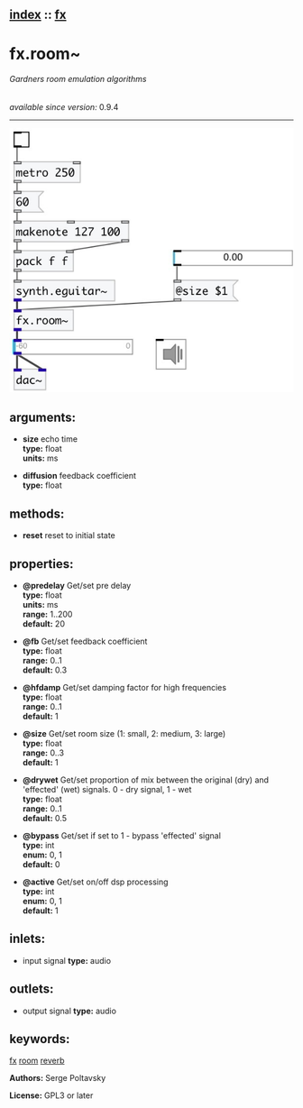 [index](index.html) :: [fx](category_fx.html)
---

# fx.room~

###### Gardners room emulation algorithms

*available since version:* 0.9.4

---




[![example](../examples/img/fx.room~.jpg)](../examples/pd/fx.room~.pd)



## arguments:

* **size**
echo time<br>
__type:__ float<br>
__units:__ ms<br>

* **diffusion**
feedback coefficient<br>
__type:__ float<br>



## methods:

* **reset**
reset to initial state<br>




## properties:

* **@predelay** 
Get/set pre delay<br>
__type:__ float<br>
__units:__ ms<br>
__range:__ 1..200<br>
__default:__ 20<br>

* **@fb** 
Get/set feedback coefficient<br>
__type:__ float<br>
__range:__ 0..1<br>
__default:__ 0.3<br>

* **@hfdamp** 
Get/set damping factor for high frequencies<br>
__type:__ float<br>
__range:__ 0..1<br>
__default:__ 1<br>

* **@size** 
Get/set room size (1: small, 2: medium, 3: large)<br>
__type:__ float<br>
__range:__ 0..3<br>
__default:__ 1<br>

* **@drywet** 
Get/set proportion of mix between the original (dry) and &#39;effected&#39; (wet) signals. 0 -
dry signal, 1 - wet<br>
__type:__ float<br>
__range:__ 0..1<br>
__default:__ 0.5<br>

* **@bypass** 
Get/set if set to 1 - bypass &#39;effected&#39; signal<br>
__type:__ int<br>
__enum:__ 0, 1<br>
__default:__ 0<br>

* **@active** 
Get/set on/off dsp processing<br>
__type:__ int<br>
__enum:__ 0, 1<br>
__default:__ 1<br>



## inlets:

* input signal 
__type:__ audio<br>



## outlets:

* output signal
__type:__ audio<br>



## keywords:

[fx](keywords/fx.html)
[room](keywords/room.html)
[reverb](keywords/reverb.html)






**Authors:** Serge Poltavsky




**License:** GPL3 or later





